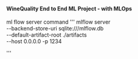 #### WineQuality End to End ML Project - with MLOps



ml flow server command
'''
mlflow server \
    --backend-store-uri sqlite:///mlflow.db \
    --default-artifact-root ./artifacts \
    --host 0.0.0.0 -p 1234

'''